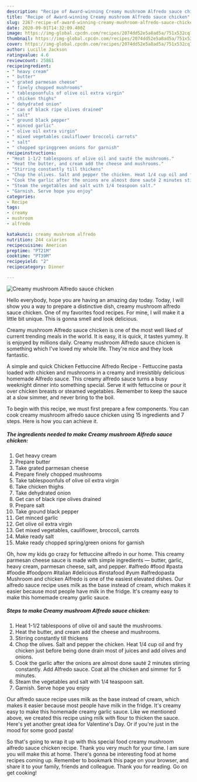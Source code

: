 ```yaml
---
description: "Recipe of Award-winning Creamy mushroom Alfredo sauce chicken"
title: "Recipe of Award-winning Creamy mushroom Alfredo sauce chicken"
slug: 2267-recipe-of-award-winning-creamy-mushroom-alfredo-sauce-chicken
date: 2020-09-01T14:32:09.400Z
image: https://img-global.cpcdn.com/recipes/2074dd52e5a8ad5a/751x532cq70/creamy-mushroom-alfredo-sauce-chicken-recipe-main-photo.jpg
thumbnail: https://img-global.cpcdn.com/recipes/2074dd52e5a8ad5a/751x532cq70/creamy-mushroom-alfredo-sauce-chicken-recipe-main-photo.jpg
cover: https://img-global.cpcdn.com/recipes/2074dd52e5a8ad5a/751x532cq70/creamy-mushroom-alfredo-sauce-chicken-recipe-main-photo.jpg
author: Lucille Jackson
ratingvalue: 4.6
reviewcount: 25861
recipeingredient:
- " heavy cream"
- " butter"
- " grated parmesan cheese"
- " finely chopped mushrooms"
- " tablespoonfuls of olive oil extra virgin"
- " chicken thighs"
- " dehydrated onion"
- " can of black ripe olives drained"
- " salt"
- " ground black pepper"
- " minced garlic"
- " olive oil extra virgin"
- " mixed vegetables cauliflower broccoli carrots"
- " salt"
- " chopped springgreen onions for garnish"
recipeinstructions:
- "Heat 1-1/2 tablespoons of olive oil and sauté the mushrooms."
- "Heat the butter, and cream add the cheese and mushrooms."
- "Stirring constantly till thickens"
- "Chop the olives. Salt and pepper the chicken. Heat 1/4 cup oil and fry chicken just before being done drain most of juices and add olives and onions."
- "Cook the garlic after the onions are almost done sauté 2 minutes stirring constantly.  Add Alfredo sauce. Coat all the chicken and simmer for 5 minutes."
- "Steam the vegetables and salt with 1/4 teaspoon salt."
- "Garnish. Serve hope you enjoy"
categories:
- Recipe
tags:
- creamy
- mushroom
- alfredo

katakunci: creamy mushroom alfredo 
nutrition: 244 calories
recipecuisine: American
preptime: "PT21M"
cooktime: "PT39M"
recipeyield: "2"
recipecategory: Dinner

---
```



![Creamy mushroom Alfredo sauce chicken](https://img-global.cpcdn.com/recipes/2074dd52e5a8ad5a/751x532cq70/creamy-mushroom-alfredo-sauce-chicken-recipe-main-photo.jpg)

Hello everybody, hope you are having an amazing day today. Today, I will show you a way to prepare a distinctive dish, creamy mushroom alfredo sauce chicken. One of my favorites food recipes. For mine, I will make it a little bit unique. This is gonna smell and look delicious.

Creamy mushroom Alfredo sauce chicken is one of the most well liked of current trending meals in the world. It is easy, it is quick, it tastes yummy. It is enjoyed by millions daily. Creamy mushroom Alfredo sauce chicken is something which I've loved my whole life. They're nice and they look fantastic.

A simple and quick Chicken Fettuccine Alfredo Recipe - Fettuccine pasta loaded with chicken and mushrooms in a creamy and irresistibly delicious homemade Alfredo sauce. This creamy alfredo sauce turns a busy weeknight dinner into something special. Serve it with fettuccine or pour it over chicken breasts or steamed vegetables. Remember to keep the sauce at a slow simmer, and never bring to the boil.


To begin with this recipe, we must first prepare a few components. You can cook creamy mushroom alfredo sauce chicken using 15 ingredients and 7 steps. Here is how you can achieve it.

<!--inarticleads1-->

##### The ingredients needed to make Creamy mushroom Alfredo sauce chicken:

1. Get  heavy cream
1. Prepare  butter
1. Take  grated parmesan cheese
1. Prepare  finely chopped mushrooms
1. Take  tablespoonfuls of olive oil extra virgin
1. Take  chicken thighs
1. Take  dehydrated onion
1. Get  can of black ripe olives drained
1. Prepare  salt
1. Take  ground black pepper
1. Get  minced garlic
1. Get  olive oil extra virgin
1. Get  mixed vegetables, cauliflower, broccoli, carrots
1. Make ready  salt
1. Make ready  chopped spring/green onions for garnish


Oh, how my kids go crazy for fettuccine alfredo in our home. This creamy parmesan cheese sauce is made with simple ingredients — butter, garlic, heavy cream, parmesan cheese, salt, and pepper. #alfredo #food #pasta #foodie #foodporn #italian #delicious #instafood #yum #alfredopasta Mushroom and chicken Alfredo is one of the easiest elevated dishes. Our alfredo sauce recipe uses milk as the base instead of cream, which makes it easier because most people have milk in the fridge. It&#39;s creamy easy to make this homemade creamy garlic sauce. 

<!--inarticleads2-->

##### Steps to make Creamy mushroom Alfredo sauce chicken:

1. Heat 1-1/2 tablespoons of olive oil and sauté the mushrooms.
1. Heat the butter, and cream add the cheese and mushrooms.
1. Stirring constantly till thickens
1. Chop the olives. Salt and pepper the chicken. Heat 1/4 cup oil and fry chicken just before being done drain most of juices and add olives and onions.
1. Cook the garlic after the onions are almost done sauté 2 minutes stirring constantly.  Add Alfredo sauce. Coat all the chicken and simmer for 5 minutes.
1. Steam the vegetables and salt with 1/4 teaspoon salt.
1. Garnish. Serve hope you enjoy


Our alfredo sauce recipe uses milk as the base instead of cream, which makes it easier because most people have milk in the fridge. It&#39;s creamy easy to make this homemade creamy garlic sauce. Like we mentioned above, we created this recipe using milk with flour to thicken the sauce. Here&#39;s yet another great idea for Valentine&#39;s Day. Or if you&#39;re just in the mood for some good pasta! 

So that's going to wrap it up with this special food creamy mushroom alfredo sauce chicken recipe. Thank you very much for your time. I am sure you will make this at home. There's gonna be interesting food at home recipes coming up. Remember to bookmark this page on your browser, and share it to your family, friends and colleague. Thank you for reading. Go on get cooking!
